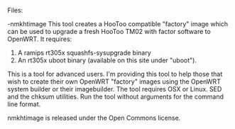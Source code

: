 Files:

-nmkhtimage
This tool creates a HooToo compatible "factory" image which can be used to
upgrade a fresh HooToo TM02 with factor software to OpenWRT. It requires:

1. A ramips rt305x squashfs-sysupgrade binary
2. An rt305x uboot binary (available on this site under "uboot").

This is a tool for advanced users.
I'm providing this tool to help those that wish to create their own OpenWRT
"factory" images using the OpenWRT system builder or their imagebuilder. The
tool requires OSX or Linux. SED and the chksum utilities. Run the tool without
arguments for the command line format.

nmkhtimage is released under the Open Commons license.